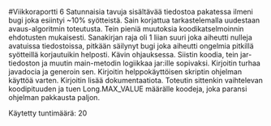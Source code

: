 #Viikkoraportti 6
Satunnaisia tavuja sisältävää tiedostoa pakatessa ilmeni bugi joka esiintyi ~10% syötteistä. Sain korjattua tarkastelemalla uudestaan avaus-algoritmin toteutusta.
Tein pieniä muutoksia koodikatselmoinnin ehdotusten mukaisesti.
Sanakirjan raja oli 1 liian suuri joka aiheutti nulleja avatuissa tiedostoissa, pitkään säilynyt bugi joka aiheutti ongelmia pitkillä syötteillä korjautuikin helposti.
Kävin ohjauksessa.
Siistin koodia, tein jar-tiedoston ja muutin main-metodin logiikkaa jar:ille sopivaksi.
Kirjoitin turhaa javadocia ja generoin sen.
Kirjoitin helppokäyttöisen skriptin ohjelman käyttöä varten.
Kirjoitin lisää dokumentaatiota.
Toteutin sittenkin vaihtelevan koodipituuden ja tuen Long.MAX_VALUE määrälle koodeja, joka paransi ohjelman pakkausta paljon.

Käytetty tuntimäärä: 20
